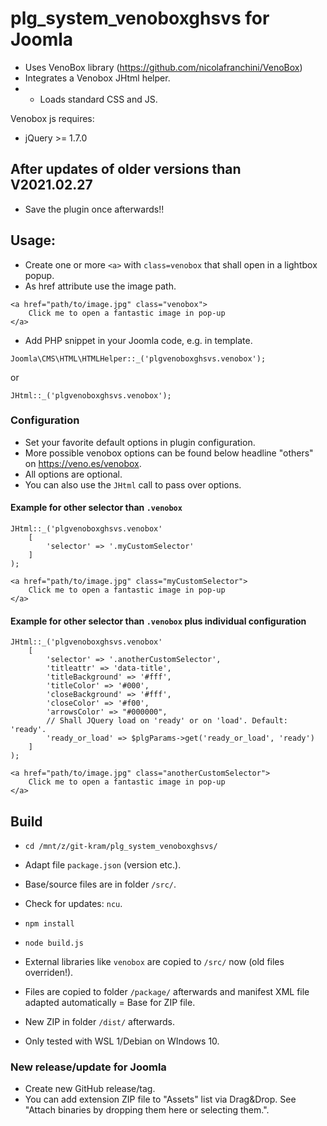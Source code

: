 # plg_system_venoboxghsvs for Joomla

- Uses VenoBox library (https://github.com/nicolafranchini/VenoBox)
- Integrates a Venobox JHtml helper.
- - Loads standard CSS and JS.

Venobox js requires:
- jQuery >= 1.7.0

## After updates of older versions than V2021.02.27
- Save the plugin once afterwards!!

## Usage:

- Create one or more `<a>` with `class=venobox` that shall open in a lightbox popup.
- As href attribute use the image path.

```
<a href="path/to/image.jpg" class="venobox">
	Click me to open a fantastic image in pop-up
</a>
```
- Add PHP snippet in your Joomla code, e.g. in template.

```
Joomla\CMS\HTML\HTMLHelper::_('plgvenoboxghsvs.venobox');
```
or
```
JHtml::_('plgvenoboxghsvs.venobox');
```
### Configuration
- Set your favorite default options in plugin configuration.
- More possible venobox options can be found below headline "others" on https://veno.es/venobox.
- All options are optional.
- You can also use the `JHtml` call to pass over options.

#### Example for other selector than `.venobox`

```
JHtml::_('plgvenoboxghsvs.venobox'
	[
		'selector' => '.myCustomSelector'
	]
);
```

```
<a href="path/to/image.jpg" class="myCustomSelector">
	Click me to open a fantastic image in pop-up
</a>
```
#### Example for other selector than `.venobox` plus individual configuration


```
JHtml::_('plgvenoboxghsvs.venobox'
	[
		'selector' => '.anotherCustomSelector',
		'titleattr' => 'data-title',
		'titleBackground' => '#fff',
		'titleColor' => '#000',
		'closeBackground' => '#fff',
		'closeColor' => '#f00',
		'arrowsColor' => "#000000",
		// Shall JQuery load on 'ready' or on 'load'. Default: 'ready'.
		'ready_or_load' => $plgParams->get('ready_or_load', 'ready')
	]
);
```

```
<a href="path/to/image.jpg" class="anotherCustomSelector">
	Click me to open a fantastic image in pop-up
</a>
```

## Build
- `cd /mnt/z/git-kram/plg_system_venoboxghsvs/`
- Adapt file `package.json` (version etc.).
- Base/source files are in folder `/src/`.
- Check for updates: `ncu`.
- `npm install`
- `node build.js`

- External libraries like `venobox` are copied to `/src/` now (old files overriden!).
- Files are copied to folder `/package/` afterwards and manifest XML file adapted automatically = Base for ZIP file.
- New ZIP in folder `/dist/` afterwards.
- Only tested with WSL 1/Debian on WIndows 10.

### New release/update for Joomla
- Create new GitHub release/tag.
- You can add extension ZIP file to "Assets" list via Drag&Drop. See "Attach binaries by dropping them here or selecting them.".
